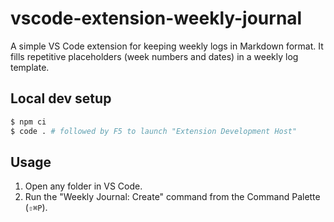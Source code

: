 # vscode-extension-weekly-journal

A simple VS Code extension for keeping weekly logs in Markdown format.
It fills repetitive placeholders (week numbers and dates) in a weekly log template.

## Local dev setup

```bash
$ npm ci
$ code . # followed by F5 to launch "Extension Development Host"
```

## Usage

1. Open any folder in VS Code.
1. Run the "Weekly Journal: Create" command from the Command Palette (`⇧⌘P`).
